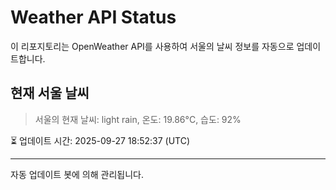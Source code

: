 
# Weather API Status

이 리포지토리는 OpenWeather API를 사용하여 서울의 날씨 정보를 자동으로 업데이트합니다.

## 현재 서울 날씨
> 서울의 현재 날씨: light rain, 온도: 19.86°C, 습도: 92%

⏳ 업데이트 시간: 2025-09-27 18:52:37 (UTC)

---
자동 업데이트 봇에 의해 관리됩니다.
